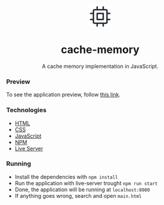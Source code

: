 <br/>

<div align="center" >
    <img src="doc/cpu.svg" width="60" height="60">
</div>

<h1 align="center">cache-memory</h1>

<p align="center">
A cache memory implementation in JavaScript. <br/>
</p>

### Preview

To see the application preview, follow [this link](https://github.com/joziasmartini/cache-memory/blob/main/doc/preview.png).

### Technologies

- [HTML](https://developer.mozilla.org/pt-BR/docs/Web/HTML)
- [CSS](https://developer.mozilla.org/pt-BR/docs/Web/CSS)
- [JavaScript](https://developer.mozilla.org/pt-BR/docs/Web/JavaScript)
- [NPM](https://www.npmjs.com/)
- [Live Server](https://www.npmjs.com/package/live-server)

### Running

- Install the dependencies with `npm install`
- Run the application with live-server trought `npm run start`
- Done, the application will be running at `localhost:8080`
- If anything goes wrong, search and open `main.html`
